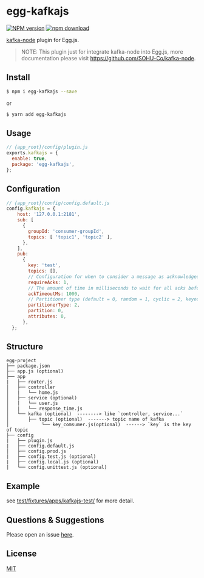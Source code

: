 # egg-kafkajs

[![NPM version][npm-image]][npm-url]
[![npm download][download-image]][download-url]

[npm-image]: https://img.shields.io/npm/v/egg-kafkajs.svg?style=flat-square
[npm-url]: https://npmjs.org/package/egg-kafkajs
[download-image]: https://img.shields.io/npm/dm/egg-kafkajs.svg?style=flat-square
[download-url]: https://npmjs.org/package/egg-kafkajs

<!--
Description here.
-->

[kafka-node](https://github.com/SOHU-Co/kafka-node) plugin for Egg.js.

> NOTE: This plugin just for integrate kafka-node into Egg.js, more documentation please visit https://github.com/SOHU-Co/kafka-node.

## Install

```bash
$ npm i egg-kafkajs --save
```
or

```bash
$ yarn add egg-kafkajs
```

## Usage

```js
// {app_root}/config/plugin.js
exports.kafkajs = {
  enable: true,
  package: 'egg-kafkajs',
};
```

## Configuration

```js
// {app_root}/config/config.default.js
config.kafkajs = {
    host: '127.0.0.1:2181',
    sub: [
      {
        groupId: 'consumer-groupId',
        topics: [ 'topic1', 'topic2' ],
      },
    ],
    pub:
      {
        key: 'test',
        topics: [],
        // Configuration for when to consider a message as acknowledged, default 1
        requireAcks: 1,
        // The amount of time in milliseconds to wait for all acks before considered, default 100ms
        ackTimeoutMs: 1000,
        // Partitioner type (default = 0, random = 1, cyclic = 2, keyed = 3, custom = 4), default 0
        partitionerType: 2,
        partition: 0,
        attributes: 0,
      },
  };
```

## Structure

```
egg-project
├── package.json
├── app.js (optional)
├── app
|   ├── router.js
│   ├── controller
│   |   └── home.js
│   ├── service (optional)
│   |   └── user.js
│   |   └── response_time.js
│   └── kafka (optional)  --------> like `controller, service...`
│       ├── topic (optional)  -------> topic name of kafka
│            └── key_comsumer.js(optional)  ------> `key` is the key of topic
├── config
|   ├── plugin.js
|   ├── config.default.js
│   ├── config.prod.js
|   ├── config.test.js (optional)
|   ├── config.local.js (optional)
|   └── config.unittest.js (optional)
```


## Example

see [test/fixtures/apps/kafkajs-test/](test/fixtures/apps/kafkajs-test) for more detail.

<!-- example here -->

## Questions & Suggestions

Please open an issue [here](https://github.com/eggjs/egg/issues).

## License

[MIT](LICENSE)
